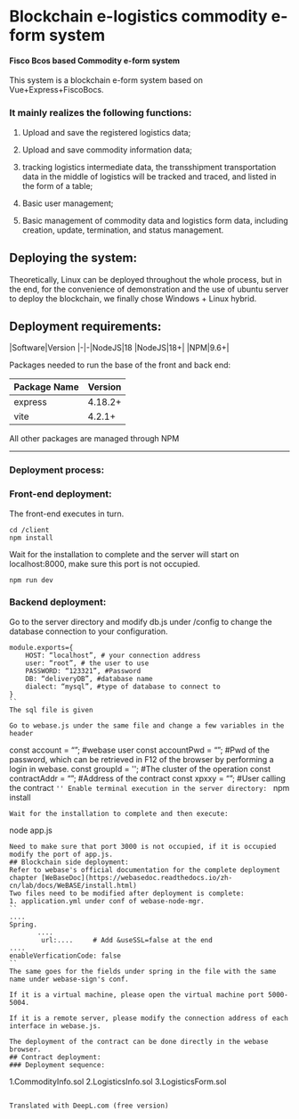 
# Blockchain e-logistics commodity e-form system 
#### Fisco Bcos based Commodity e-form system


This system is a blockchain e-form system based on Vue+Express+FiscoBocs.

### It mainly realizes the following functions:

   1. Upload and save the registered logistics data;
  
   2. Upload and save commodity information data;

   3. tracking logistics intermediate data, the transshipment transportation data in the middle of logistics will be tracked and traced, and listed in the form of a table;

   4. Basic user management;

   5. Basic management of commodity data and logistics form data, including creation, update, termination, and status management.

## Deploying the system:

  Theoretically, Linux can be deployed throughout the whole process, but in the end, for the convenience of demonstration and the use of ubuntu server to deploy the blockchain, we finally chose Windows + Linux hybrid.
  
## Deployment requirements:

|Software|Version
|-|-|NodeJS|18
|NodeJS|18+|
|NPM|9.6+|

Packages needed to run the base of the front and back end:

|Package Name|Version|
|-|-|
|express|4.18.2+||vite|4.2.2+||vite
|vite|4.2.1+|

All other packages are managed through NPM

***

### Deployment process:

### Front-end deployment:
The front-end executes in turn.
```
cd /client
npm install
```
Wait for the installation to complete and the server will start on localhost:8000, make sure this port is not occupied.
```
npm run dev
```
### Backend deployment:
Go to the server directory and modify db.js under /config to change the database connection to your configuration.

```
module.exports={
    HOST: “localhost”, # your connection address
    user: “root”, # the user to use
    PASSWORD: “123321”, #Password
    DB: “deliveryDB”, #database name
    dialect: “mysql”, #type of database to connect to
}
``
The sql file is given

Go to webase.js under the same file and change a few variables in the header
```
const account = “”; #webase user
const accountPwd = “”; #Pwd of the password, which can be retrieved in F12 of the browser by performing a login in webase.
const groupId = ''; #The cluster of the operation
const contractAddr = “”; #Address of the contract
const xpxxy = “”; #User calling the contract
``''
Enable terminal execution in the server directory:
``
npm install
```
Wait for the installation to complete and then execute:
```
node app.js
```
Need to make sure that port 3000 is not occupied, if it is occupied modify the port of app.js.
## Blockchain side deployment:
Refer to webase's official documentation for the complete deployment chapter [WeBaseDoc](https://webasedoc.readthedocs.io/zh-cn/lab/docs/WeBASE/install.html)
Two files need to be modified after deployment is complete:
1. application.yml under conf of webase-node-mgr.
``
....
Spring.
       ....
        url:....     # Add &useSSL=false at the end
....
enableVerficationCode: false
``
The same goes for the fields under spring in the file with the same name under webase-sign's conf.

If it is a virtual machine, please open the virtual machine port 5000-5004.

If it is a remote server, please modify the connection address of each interface in webase.js.

The deployment of the contract can be done directly in the webase browser.
## Contract deployment:
### Deployment sequence:
```
1.CommodityInfo.sol
2.LogisticsInfo.sol
3.LogisticsForm.sol
```

Translated with DeepL.com (free version)
